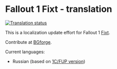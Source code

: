 # Fallout 1 Fixt - translation
<a href="https://tra.bgforge.net/projects/fallout/fixt-male/">
<img src="https://https://tra.bgforge.net/widgets/fallout/-/svg-badge.svg" alt="Translation status" />
</a>

This is a localization update effort for Fallout 1 [Fixt](http://nma-fallout.com/threads/fallout-fixt-0-81alpha-july-5th-2015.194562).

Contribute at [BGforge](https://tra.bgforge.net).

Current languages:
* Russian (based on [1C/FUP version](http://www.nuclear-city.com/index.php/topic/420-fallout-1-update-pack/))
